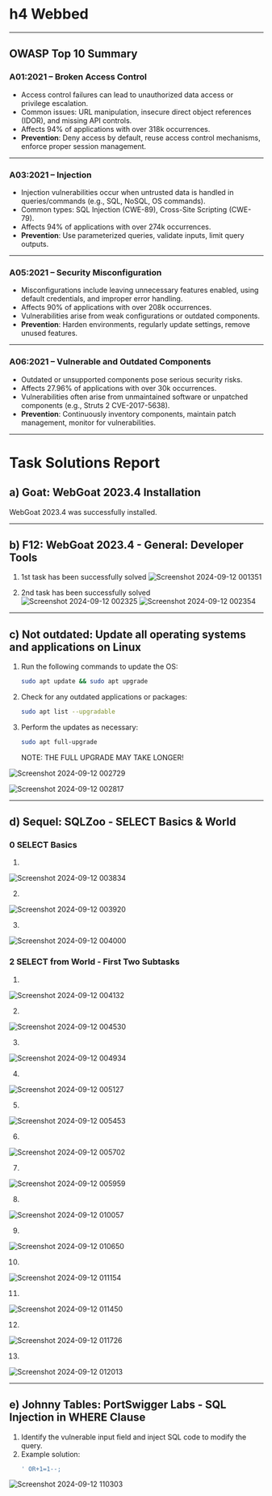 # h4 Webbed

---

## OWASP Top 10 Summary

### **A01:2021 – Broken Access Control**
- Access control failures can lead to unauthorized data access or privilege escalation.
- Common issues: URL manipulation, insecure direct object references (IDOR), and missing API controls.
- Affects 94% of applications with over 318k occurrences.
- **Prevention**: Deny access by default, reuse access control mechanisms, enforce proper session management.

---

### **A03:2021 – Injection**
- Injection vulnerabilities occur when untrusted data is handled in queries/commands (e.g., SQL, NoSQL, OS commands).
- Common types: SQL Injection (CWE-89), Cross-Site Scripting (CWE-79).
- Affects 94% of applications with over 274k occurrences.
- **Prevention**: Use parameterized queries, validate inputs, limit query outputs.

---

### **A05:2021 – Security Misconfiguration**
- Misconfigurations include leaving unnecessary features enabled, using default credentials, and improper error handling.
- Affects 90% of applications with over 208k occurrences.
- Vulnerabilities arise from weak configurations or outdated components.
- **Prevention**: Harden environments, regularly update settings, remove unused features.

---

### **A06:2021 – Vulnerable and Outdated Components**
- Outdated or unsupported components pose serious security risks.
- Affects 27.96% of applications with over 30k occurrences.
- Vulnerabilities often arise from unmaintained software or unpatched components (e.g., Struts 2 CVE-2017-5638).
- **Prevention**: Continuously inventory components, maintain patch management, monitor for vulnerabilities.

---

# Task Solutions Report

## a) Goat: WebGoat 2023.4 Installation
WebGoat 2023.4 was successfully installed.

---

## b) F12: WebGoat 2023.4 - General: Developer Tools

  1. 1st task has been successfully solved
     ![Screenshot 2024-09-12 001351](https://github.com/user-attachments/assets/4b9fc7ef-c647-40e8-944e-3ee2fddfdf43)

  2. 2nd task has been successfully solved
     ![Screenshot 2024-09-12 002325](https://github.com/user-attachments/assets/84153563-d74c-45b8-bd57-ab35bb91940f)
     ![Screenshot 2024-09-12 002354](https://github.com/user-attachments/assets/fa9e1da9-18a4-43bf-aa9a-a0a2139844f0)

---

## c) Not outdated: Update all operating systems and applications on Linux

  1. Run the following commands to update the OS:
     ```bash
     sudo apt update && sudo apt upgrade
     ```
  2. Check for any outdated applications or packages:
     ```bash
     sudo apt list --upgradable
     ```
  3. Perform the updates as necessary:
     ```bash
     sudo apt full-upgrade
     ```
     NOTE: THE FULL UPGRADE MAY TAKE LONGER!
     
![Screenshot 2024-09-12 002729](https://github.com/user-attachments/assets/ce415945-a3ce-4a0d-aac8-d887c84e5bd1)

![Screenshot 2024-09-12 002817](https://github.com/user-attachments/assets/49a4770b-023e-479f-b674-55c7a168f20e)

---

## d) Sequel: SQLZoo - SELECT Basics & World
### 0 SELECT Basics
1)
![Screenshot 2024-09-12 003834](https://github.com/user-attachments/assets/9f20d1c0-aca6-4dcc-8327-ba1f8a17d4be)

2)
![Screenshot 2024-09-12 003920](https://github.com/user-attachments/assets/2bd2263b-08be-4361-b927-85b62dfa9215)

3)
![Screenshot 2024-09-12 004000](https://github.com/user-attachments/assets/b61fd138-4b34-426c-9c71-d67c83741ba1)


### 2 SELECT from World - First Two Subtasks
1)
![Screenshot 2024-09-12 004132](https://github.com/user-attachments/assets/dd87f296-c62d-4f99-8a7e-2471f259e1af)

2)
![Screenshot 2024-09-12 004530](https://github.com/user-attachments/assets/9e8e4272-e1ce-4558-a942-2fc32f047801)

3)
![Screenshot 2024-09-12 004934](https://github.com/user-attachments/assets/128d55ee-0adb-461a-8b22-3aab3b563291)

4)
![Screenshot 2024-09-12 005127](https://github.com/user-attachments/assets/ced56813-ac82-4f5b-a6a5-2895613c60dc)

5)
![Screenshot 2024-09-12 005453](https://github.com/user-attachments/assets/8e9661ed-a42f-4123-a41f-cac46722b472)

6)
![Screenshot 2024-09-12 005702](https://github.com/user-attachments/assets/fe3e4730-fe1e-405a-b70b-a585b6894b63)

7)
![Screenshot 2024-09-12 005959](https://github.com/user-attachments/assets/c7f73689-5043-4176-96f2-6971fd38791b)

8)
![Screenshot 2024-09-12 010057](https://github.com/user-attachments/assets/e8b0a05f-7b9f-43ad-b04a-e00a16d6b15d)

9)
![Screenshot 2024-09-12 010650](https://github.com/user-attachments/assets/9d5fb8eb-5ebe-48e2-9d53-b39e3d65787a)

10)
![Screenshot 2024-09-12 011154](https://github.com/user-attachments/assets/3ce85cc1-d3ba-47b3-9d84-667e5ccb8697)

11)
![Screenshot 2024-09-12 011450](https://github.com/user-attachments/assets/9922c30a-9e88-4ce8-9a94-0eabc4d7499e)

12)
![Screenshot 2024-09-12 011726](https://github.com/user-attachments/assets/82ee2526-d910-4480-b233-4b3d09cb00bf)

13)
![Screenshot 2024-09-12 012013](https://github.com/user-attachments/assets/9a5efe17-c031-47cc-9a61-611f424747aa)

---

## e) Johnny Tables: PortSwigger Labs - SQL Injection in WHERE Clause

  1. Identify the vulnerable input field and inject SQL code to modify the query.
  2. Example solution:
     ```sql
     ' OR+1=1--;
     ```
![Screenshot 2024-09-12 110303](https://github.com/user-attachments/assets/ffe5d83c-0850-48c0-a9ab-dbc042279534)
